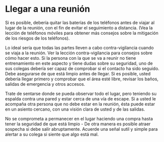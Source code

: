 [Title]: # (Llegar a una reunión)
[Order]: # (3)

# Llegar a una reunión

Si es posible, debería quitar las baterías de los teléfonos antes de viajar al lugar de la reunión, con el fin de evitar el seguimiento a distancia. (Vea la lección de teléfonos móviles para obtener más consejos sobre la mitigación de los riesgos de los teléfonos).

Lo ideal sería que todas las partes lleven a cabo contra-vigilancia cuando se viaja a la reunión. Ver la lección contra-vigilancia para consejos sobre cómo hacer esto. Si la persona con la que se va a reunir no tiene entrenamiento en este aspecto y tiene dudas sobre su seguridad, uno de sus colegas debería ser capaz de comprobar si el contacto ha sido seguido. Debe asegurarse de que está limpio antes de llegar. Si es posible, usted debería llegar primero y comprobar que el área esté libre, revisar los baños, salidas de emergencia y otros accesos.

Trate de sentarse donde se pueda observar todo el lugar, pero teniendo su espalda contra una pared y estar cerca de una vía de escape. Si a usted le acompaña otra persona que no debe estar en la reunión, ésta puede estar en un asiento cercano, con una visión clara de usted y de las salidas.

No se comprometa a permanecer en el lugar haciendo una compra hasta tener la seguridad de que está limpio - De otra manera es posible atraer sospecha si debe salir abruptamente. Acuerde una señal sutil y simple para alertar a su colega si siente que algo está mal.
